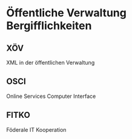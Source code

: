 # Öffentliche Verwaltung Bergifflichkeiten

## XÖV
XML in der öffentlichen Verwaltung

## OSCI
Online Services Computer Interface

## FITKO
Föderale IT Kooperation 

